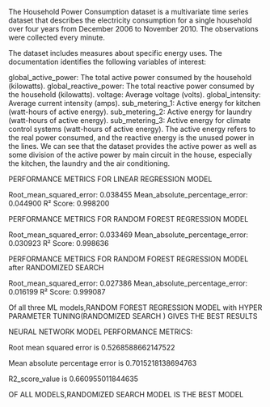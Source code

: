 The Household Power Consumption dataset is a multivariate time series dataset that describes the electricity consumption for a single household over four years from December 2006 to November 2010. The observations 
were collected every minute.

The dataset includes measures about specific energy uses.
The documentation identifies the following variables of interest:

global_active_power: The total active power consumed by the household (kilowatts).
global_reactive_power: The total reactive power consumed by the household (kilowatts). voltage: Average voltage (volts).
global_intensity: Average current intensity (amps).
sub_metering_1: Active energy for kitchen (watt-hours of active energy).
sub_metering_2: Active energy for laundry (watt-hours of active energy).
sub_metering_3: Active energy for climate control systems (watt-hours of active energy).
The active energy refers to the real power consumed, and the reactive energy is the unused power in the lines.
We can see that the dataset provides the active power as well as some division of the active power by main circuit in the house, especially the kitchen, the laundry and the air conditioning.

PERFORMANCE METRICS FOR LINEAR REGRESSION MODEL

Root_mean_squared_error: 0.038455
Mean_absolute_percentage_error: 0.044900
R² Score: 0.998200




PERFORMANCE METRICS FOR RANDOM FOREST REGRESSION MODEL

Root_mean_squared_error: 0.033469
Mean_absolute_percentage_error: 0.030923
R² Score: 0.998636



PERFORMANCE METRICS FOR RANDOM FOREST REGRESSION MODEL after RANDOMIZED SEARCH 

Root_mean_squared_error: 0.027386
Mean_absolute_percentage_error: 0.016199
R² Score: 0.999087



Of all three ML models,RANDOM FOREST REGRESSION MODEL with HYPER PARAMETER TUNING(RANDOMIZED SEARCH ) GIVES THE BEST  RESULTS


NEURAL NETWORK MODEL PERFORMANCE METRICS:


Root mean squared error is   0.5268588662147522

Mean absolute percentage error is   0.7015218138694763

 R2_score_value is   0.660955011844635



OF ALL MODELS,RANDOMIZED SEARCH MODEL IS THE BEST MODEL
